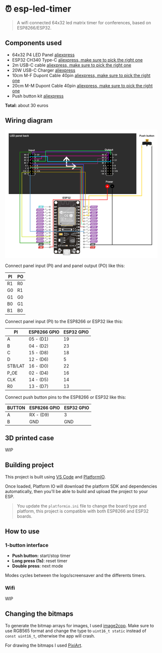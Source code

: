 # ⏰ esp-led-timer

> A wifi connected 64x32 led matrix timer for conferences, based on ESP8266/ESP32.

<!-- TODO: add YT unlisted demo video -->

## Components used
- 64x32 P4 LED Panel [aliexpress](https://aliexpress.com/item/1005004050044228.html)
- ESP32 CH340 Type-C [aliexpress, make sure to pick the right one](https://aliexpress.com/item/1005004616357165.html)
- 2m USB-C cable [aliexpress, make sure to pick the right one](https://aliexpress.com/item/1005004215823904.html)
- 20W USB-C Charger [aliexpress](https://aliexpress.com/item/1005001875465341.html)
- 10cm M-F Dupont Cable 40pin [aliexpress, make sure to pick the right one](https://aliexpress.com/item/1005004073424751.html)
- 20cm M-M Dupont Cable 40pin [aliexpress, make sure to pick the right one](https://aliexpress.com/item/1005004073424751.html)
- Push button kit [aliexpress](https://aliexpress.com/item/1005005012663073.html)

**Total:** about 30 euros

## Wiring diagram

![Wiring diagram](./docs/wiring.drawio.png)

Connect panel input (PI) and and panel output (PO) like this:

PI | PO
---|---
R1 | R0
G0 | R1
G1 | G0
B0 | G1
B1 | B0

Connect panel input (PI) to the ESP8266 or ESP32 like this:

PI      | ESP8266 GPIO | ESP32 GPIO
--------|--------------|------------
A       |  05 - (D1)   | 19 
B       |  04 - (D2)   | 23 
C       |  15 - (D8)   | 18 
D       |  12 - (D6)   | 5 
STB/LAT |  16 - (D0)   | 22 
P_OE    |  02 - (D4)   | 16 
CLK     |  14 - (D5)   | 14 
R0      |  13 - (D7)   | 13 

Connect push button pins to the ESP8266 or ESP32 like this:

BUTTON | ESP8266 GPIO | ESP32 GPIO
-------|--------------|------------
A      | RX - (D9)    | 3
B      | GND          | GND

## 3D printed case

WIP

## Building project

This project is built using [VS Code](https://code.visualstudio.com/) and [PlatformIO](https://platformio.org/).

Once loaded, Platform IO will download the platform SDK and dependencies automatically, then you'll be able to build and upload the project to your ESP.

> You update the `platformio.ini` file to change the board type and platform, this project is compatible with both ESP8266 and ESP32 boards.

## How to use

### 1-button interface

- **Push button:** start/stop timer
- **Long press (1s)**: reset timer
- **Double press**: next mode

Modes cycles between the logo/screensaver and the differents timers.

### Wifi

WIP

## Changing the bitmaps

To generate the bitmap arrays for images, I used [image2cpp](https://javl.github.io/image2cpp/).
Make sure to use RGB565 format and change the type to `uint16_t static` instead of `const uint16_t`, otherwise the app will crash.

For drawing the bitmaps I used [PixiArt](https://www.pixilart.com/draw).
